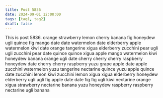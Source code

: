 ```yaml
---
title: Post 5836
date: 2024-09-01 12:00:00
tags: [tag1, tag2]
draft: false
---
```

This is post 5836.
orange
strawberry
lemon
cherry
banana
fig
honeydew
ugli
quince
fig
mango
date
date
watermelon
date
elderberry
apple
watermelon
kiwi
date
orange
tangerine
xigua
elderberry
zucchini
pear
ugli
ugli
zucchini
pear
date
quince
quince
xigua
apple
mango
watermelon
kiwi
honeydew
banana
orange
ugli
date
cherry
cherry
cherry
raspberry
honeydew
date
cherry
cherry
raspberry
yuzu
grape
apple
date
apple
zucchini
watermelon
yuzu
tangerine
nectarine
quince
yuzu
apple
quince
date
zucchini
lemon
kiwi
zucchini
lemon
xigua
xigua
elderberry
honeydew
elderberry
ugli
ugli
fig
apple
date
date
fig
fig
ugli
kiwi
nectarine
orange
xigua
strawberry
nectarine
banana
yuzu
honeydew
raspberry
raspberry
nectarine
ugli
banana
